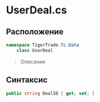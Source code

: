 
# UserDeal.cs
## Расположение
```csharp
namespace TigerTrade.Tc.Data  
    class UserDeal
```

> Описание

## Синтаксис
```csharp
public string DealID { get; set; }
```
